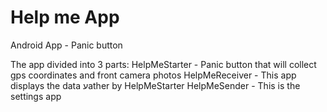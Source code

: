 # Help me App
Android App - Panic button

The app divided into 3 parts:
HelpMeStarter - Panic button that will collect gps coordinates and front camera photos
HelpMeReceiver - This app displays the data עather by HelpMeStarter
HelpMeSender - This is the settings app
